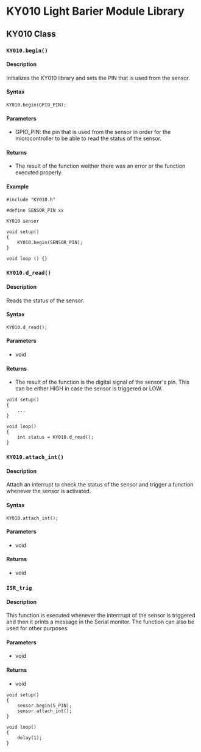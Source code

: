 # KY010 Light Barier Module Library

## KY010 Class

### `KY010.begin()`

#### Description

Initializes the KY010 library and sets the PIN that is used from the sensor.

#### Syntax

```
KY010.begin(GPIO_PIN);
```

#### Parameters
- GPIO_PIN: the pin that is used from the sensor in order for the microcontroller to be able to read the status of the sensor.

#### Returns
- The result of the function weither there was an error or the function executed properly. 

#### Example

```
#include "KY010.h"

#define SENSOR_PIN xx

KY010 sensor  

void setup()
{
    KY010.begin(SENSOR_PIN);
}

void loop () {}
```

### `KY010.d_read()`

#### Description

Reads the status of the sensor. 

#### Syntax

```
KY010.d_read();
```

#### Parameters
- void

#### Returns
- The result of the function is the digital signal of the sensor's pin. This can be either HIGH in case the sensor is triggered or LOW.  

```
void setup() 
{
    ...
}

void loop()
{
    int status = KY010.d_read();
}
```

### `KY010.attach_int()`

#### Description

Attach an interrupt to check the status of the sensor and trigger a function whenever the sensor is activated. 

#### Syntax

```
KY010.attach_int();
```

#### Parameters
- void

#### Returns
- void  

### `ISR_trig`

#### Description

This function is executed whenever the interrrupt of the sensor is triggered and then it prints a message in the Serial monitor. 
The function can also be used for other purposes. 

#### Parameters
- void

#### Returns
- void 

```
void setup() 
{
    sensor.begin(S_PIN);
    sensor.attach_int();
}

void loop()
{
    delay(1); 
}
```